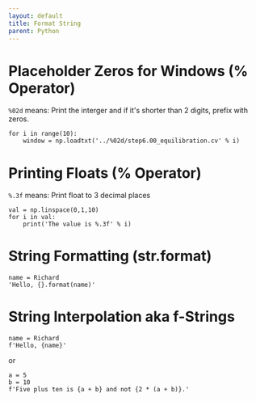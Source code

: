 ```yaml
---
layout: default
title: Format String
parent: Python
---
```


# Placeholder Zeros for Windows (% Operator)

`%02d` means: Print the interger and if it's shorter than 2 digits, prefix with zeros.

```
for i in range(10):
    window = np.loadtxt('../%02d/step6.00_equilibration.cv' % i)
```

# Printing Floats (% Operator)

`%.3f` means: Print float to 3 decimal places

```
val = np.linspace(0,1,10)
for i in val:
    print('The value is %.3f' % i)
```

# String Formatting (str.format)

```
name = Richard
'Hello, {}.format(name)'
```

# String Interpolation aka f-Strings 

```
name = Richard
f'Hello, {name}'
```

or 

```
a = 5
b = 10
f'Five plus ten is {a + b} and not {2 * (a + b)}.'
```